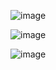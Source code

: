 ![image](https://user-images.githubusercontent.com/45315180/115049631-3ccc9900-9edb-11eb-9267-1b0253a4ce48.png)

![image](https://user-images.githubusercontent.com/45315180/115049730-5372f000-9edb-11eb-82cf-646a1d42d5b1.png)

![image](https://user-images.githubusercontent.com/45315180/115049787-6259a280-9edb-11eb-8540-4fd931a0484b.png)
